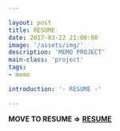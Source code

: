 ```yaml
---

layout: post
title: RESUME
date: 2017-03-22 21:00:00
image: '/assets/img/'
description: 'MEMO PROJECT'
main-class: 'project'
tags: 
- memo

introduction: '- RESUME -'

---
```


**MOVE TO RESUME =>** **[RESUME](/project/resume)**